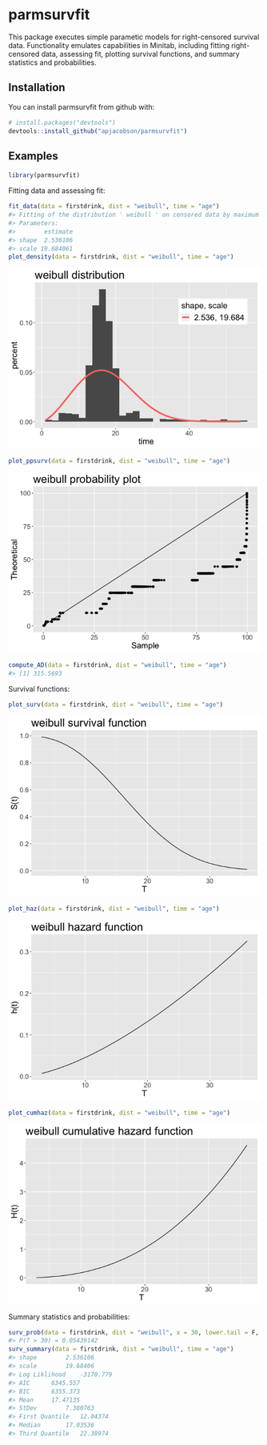 
<!-- README.md is generated from README.Rmd. Please edit that file -->
parmsurvfit
===========

This package executes simple parametic models for right-censored survival data. Functionality emulates capabilities in Minitab, including fitting right-censored data, assessing fit, plotting survival functions, and summary statistics and probabilities.

Installation
------------

You can install parmsurvfit from github with:

``` r
# install.packages("devtools")
devtools::install_github("apjacobson/parmsurvfit")
```

Examples
--------

``` r
library(parmsurvfit)
```

Fitting data and assessing fit:

``` r
fit_data(data = firstdrink, dist = "weibull", time = "age")
#> Fitting of the distribution ' weibull ' on censored data by maximum likelihood 
#> Parameters:
#>        estimate
#> shape  2.536106
#> scale 19.684061
plot_density(data = firstdrink, dist = "weibull", time = "age")
```

![](man/figures/unnamed-chunk-3-1.png)

``` r
plot_ppsurv(data = firstdrink, dist = "weibull", time = "age")
```

![](man/figures/unnamed-chunk-3-2.png)

``` r
compute_AD(data = firstdrink, dist = "weibull", time = "age")
#> [1] 315.5693
```

Survival functions:

``` r
plot_surv(data = firstdrink, dist = "weibull", time = "age")
```

![](man/figures/unnamed-chunk-4-1.png)

``` r
plot_haz(data = firstdrink, dist = "weibull", time = "age")
```

![](man/figures/unnamed-chunk-4-2.png)

``` r
plot_cumhaz(data = firstdrink, dist = "weibull", time = "age")
```

![](man/figures/unnamed-chunk-4-3.png)

Summary statistics and probabilities:

``` r
surv_prob(data = firstdrink, dist = "weibull", x = 30, lower.tail = F, time = "age")
#> P(T > 30) = 0.05439142
surv_summary(data = firstdrink, dist = "weibull", time = "age")
#> shape        2.536106
#> scale        19.68406
#> Log Liklihood    -3170.779
#> AIC      6345.557
#> BIC      6355.373
#> Mean     17.47135
#> StDev        7.380763
#> First Quantile   12.04374
#> Median       17.03536
#> Third Quantile   22.38974
```
